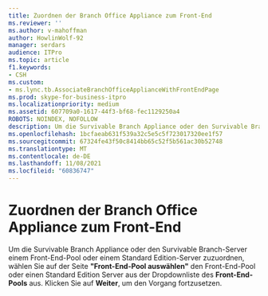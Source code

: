 ```yaml
---
title: Zuordnen der Branch Office Appliance zum Front-End
ms.reviewer: ''
ms.author: v-mahoffman
author: HowlinWolf-92
manager: serdars
audience: ITPro
ms.topic: article
f1.keywords:
- CSH
ms.custom:
- ms.lync.tb.AssociateBranchOfficeApplianceWithFrontEndPage
ms.prod: skype-for-business-itpro
ms.localizationpriority: medium
ms.assetid: 607709a0-1617-44f3-bf68-fec1129250a4
ROBOTS: NOINDEX, NOFOLLOW
description: Um die Survivable Branch Appliance oder den Survivable Branch-Server einem Front-End-Pool oder einem Standard Edition-Server zuzuordnen, wählen Sie auf der Seite "Front-End-Pool auswählen" den Front-End-Pool oder einen Standard Edition-Server aus der Dropdownliste des Front-End-Pools aus. Klicken Sie auf Weiter, um den Vorgang fortzusetzen.
ms.openlocfilehash: 1bcfaeab631f539a32c5e5c5f723017320ee1f57
ms.sourcegitcommit: 67324fe43f50c8414bb65c52f5b561ac30b52748
ms.translationtype: MT
ms.contentlocale: de-DE
ms.lasthandoff: 11/08/2021
ms.locfileid: "60836747"
---
```

# <a name="associate-branch-office-appliance-with-front-end"></a>Zuordnen der Branch Office Appliance zum Front-End
 
Um die Survivable Branch Appliance oder den Survivable Branch-Server einem Front-End-Pool oder einem Standard Edition-Server zuzuordnen, wählen Sie auf der Seite **"Front-End-Pool auswählen"** den Front-End-Pool oder einen Standard Edition Server aus der Dropdownliste des **Front-End-Pools** aus. Klicken Sie auf **Weiter**, um den Vorgang fortzusetzen.
  

